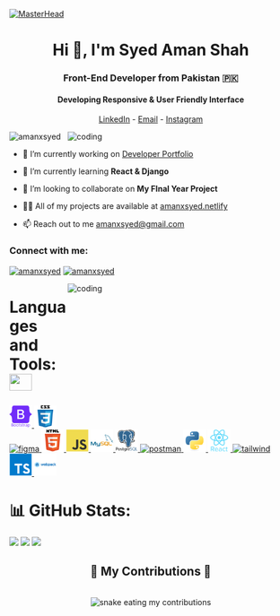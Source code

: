 [![MasterHead](https://www.valuecoders.com/blog/wp-content/uploads/2017/12/progressive-web-apps.gif)](https://amanxsyed.io)
<h1 align="center">Hi 👋, I'm Syed Aman Shah</h1>
<h3 align="center">Front-End Developer from Pakistan 🇵🇰 </h3>
<h4 align="center">Developing Responsive & User Friendly Interface</h4>
<p align="center">
<!-- 	<a href="https://amanxsyed.github.io">Profile</a> -  -->
	<a href="https://linkedin.com/amanxsyed">LinkedIn</a> - 
	<a href="mailto:amanxsyed@gmail.com">Email</a> - 
	<a href="https://instagram.com/amanxsyed">Instagram</a>
<!-- 	<a href="https://medium.com/@amanxsyed">Medium</a> -->
</p>
<img align="right" alt="coding" width="400" src="https://www.targeticon.com/static/media/web-app-development.7dcba28e5dee4bf603bc.gif"/>

<p align="left"> <img src="https://komarev.com/ghpvc/?username=amanxsyed&label=Profile%20views&color=0e75b6&style=flat" alt="amanxsyed" /> </p>


- 🔭 I’m currently working on [Developer Portfolio](https://github.com/amanxsyed/Portfolio.git)

- 🌱 I’m currently learning **React & Django**

- 👯 I’m looking to collaborate on **My FInal Year Project**

- 👨‍💻 All of my projects are available at [amanxsyed.netlify](amanxsyed.netlify)
  
- 📫 Reach out to me [amanxsyed@gmail.com](mailto:amanxsyed@gmail.com)

<h3 align="left">Connect with me:</h3>
<p align="left">
<!-- <a href="https://twitter.com/amanxsyed" target="blank"><img align="center" src="https://raw.githubusercontent.com/rahuldkjain/github-profile-readme-generator/master/src/images/icons/Social/twitter.svg" alt="amanxsyed" height="30" width="40" /></a> -->
<a href="https://linkedin.com/in/amanxsyed" target="blank"><img align="center" src="https://raw.githubusercontent.com/rahuldkjain/github-profile-readme-generator/master/src/images/icons/Social/linked-in-alt.svg" alt="amanxsyed" height="30" width="40" /></a>
<a href="https://instagram.com/amanxsyed" target="blank"><img align="center" src="https://raw.githubusercontent.com/rahuldkjain/github-profile-readme-generator/master/src/images/icons/Social/instagram.svg" alt="amanxsyed" height="30" width="40" /></a>
</p>
<img align="right" alt="coding" width="400" height="250" src="https://static.wixstatic.com/media/d8b182_37e8bb1f59554749a15ce0f9ced8b726~mv2.gif"/>

# Languages and Tools: <img src='https://user-images.githubusercontent.com/74038190/206662607-d9e7591e-bbf9-42f9-9386-29efc927bc16.gif' width="40" height="30px">
<p align="left"> <!-- <a href="https://aws.amazon.com" target="_blank" rel="noreferrer"> <img src="https://raw.githubusercontent.com/devicons/devicon/master/icons/amazonwebservices/amazonwebservices-original-wordmark.svg" alt="aws" width="40" height="40"/> </a> --> <a href="https://getbootstrap.com" target="_blank" rel="noreferrer"> <img src="https://raw.githubusercontent.com/devicons/devicon/master/icons/bootstrap/bootstrap-plain-wordmark.svg" alt="bootstrap" width="40" height="40"/> </a> <a href="https://www.w3schools.com/css/" target="_blank" rel="noreferrer"> <img src="https://raw.githubusercontent.com/devicons/devicon/master/icons/css3/css3-original-wordmark.svg" alt="css3" width="40" height="40"/> </a> <a href="https://www.figma.com/" target="_blank" rel="noreferrer"> <img src="https://www.vectorlogo.zone/logos/figma/figma-icon.svg" alt="figma" width="40" height="40"/> </a> <a href="https://www.w3.org/html/" target="_blank" rel="noreferrer"> <img src="https://raw.githubusercontent.com/devicons/devicon/master/icons/html5/html5-original-wordmark.svg" alt="html5" width="40" height="40"/> </a> <!--<a href="https://www.java.com" target="_blank" rel="noreferrer"> <img src="https://raw.githubusercontent.com/devicons/devicon/master/icons/java/java-original.svg" alt="java" width="40" height="40"/> </a> --> <a href="https://developer.mozilla.org/en-US/docs/Web/JavaScript" target="_blank" rel="noreferrer"> <img src="https://raw.githubusercontent.com/devicons/devicon/master/icons/javascript/javascript-original.svg" alt="javascript" width="40" height="40"/> </a> <a href="https://www.mysql.com/" target="_blank" rel="noreferrer"> <img src="https://raw.githubusercontent.com/devicons/devicon/master/icons/mysql/mysql-original-wordmark.svg" alt="mysql" width="40" height="40"/> </a> <a href="https://www.postgresql.org" target="_blank" rel="noreferrer"> <img src="https://raw.githubusercontent.com/devicons/devicon/master/icons/postgresql/postgresql-original-wordmark.svg" alt="postgresql" width="40" height="40"/> </a> <a href="https://postman.com" target="_blank" rel="noreferrer"> <img src="https://www.vectorlogo.zone/logos/getpostman/getpostman-icon.svg" alt="postman" width="40" height="40"/> </a> <a href="https://www.python.org" target="_blank" rel="noreferrer"> <img src="https://raw.githubusercontent.com/devicons/devicon/master/icons/python/python-original.svg" alt="python" width="40" height="40"/> </a> <a href="https://reactjs.org/" target="_blank" rel="noreferrer"> <img src="https://raw.githubusercontent.com/devicons/devicon/master/icons/react/react-original-wordmark.svg" alt="react" width="40" height="40"/> </a> <a href="https://tailwindcss.com/" target="_blank" rel="noreferrer"> <img src="https://www.vectorlogo.zone/logos/tailwindcss/tailwindcss-icon.svg" alt="tailwind" width="40" height="40"/> </a> <a href="https://www.typescriptlang.org/" target="_blank" rel="noreferrer"> <img src="https://raw.githubusercontent.com/devicons/devicon/master/icons/typescript/typescript-original.svg" alt="typescript" width="40" height="40"/> </a> <a href="https://webpack.js.org" target="_blank" rel="noreferrer"> <img src="https://raw.githubusercontent.com/devicons/devicon/d00d0969292a6569d45b06d3f350f463a0107b0d/icons/webpack/webpack-original-wordmark.svg" alt="webpack" width="40" height="40"/> </a> </p>

<!--<p><img align="left" src="https://github-readme-stats.vercel.app/api/top-langs?username=amanxsyed&show_icons=true&locale=en&layout=compact" alt="amanxsyed" /></p>

<p>&nbsp;<img align="left" src="https://github-readme-stats.vercel.app/api?username=amanxsyed&show_icons=true&locale=en" alt="amanxsyed" height="165" width="495" /></p>-->
# 📊 GitHub Stats:
![](https://github-readme-stats.vercel.app/api?username=amanxsyed&theme=dark&hide_border=true&include_all_commits=true&count_private=false)
![](https://github-readme-stats.vercel.app/api/top-langs/?username=amanxsyed&theme=dark&hide_border=true&include_all_commits=true&count_private=true&layout=compact)
![](https://github-readme-streak-stats.herokuapp.com/?user=amanxsyed&theme=dark&hide_border=true) &nbsp;&nbsp;
<div align="center">
  <h2>🐍 My Contributions 🐍</h2>
  <br>
  <img alt="snake eating my contributions" src="https://raw.githubusercontent.com/amanxsyed/amanxsyed/output/github-contribution-grid-snake.svg" />
  
  <br/><br/><br/>
</div>
